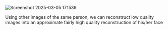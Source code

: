 ![Screenshot 2025-03-05 171539](https://github.com/user-attachments/assets/cde36eb1-2cee-4838-8b11-d6debcc4f002)

Using other images of the same person, we can reconstruct low quality images into an approximate fairly high quality reconstruction of his/her face
